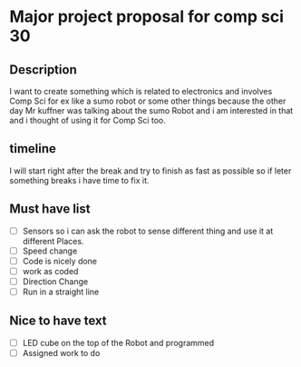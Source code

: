 # Major project proposal for comp sci 30

## Description
I want to create something which is related to electronics and involves Comp Sci for ex like a sumo robot or some other things because the other day Mr kuffner was talking about the sumo Robot and i am interested in that and i thought of using it for Comp Sci too.

## timeline
I will start right after the break and try to finish as fast as possible so if leter something breaks i have time to fix it.

## Must have list
-[ ] Sensors so i can ask the robot to sense different thing and use it at different Places.
-[ ] Speed change
-[ ] Code is nicely done
-[ ] work as coded
-[ ] Direction Change
-[ ] Run in a straight line

## Nice to have text
-[ ] LED cube on the top of the Robot and programmed 
-[ ] Assigned work to do 
